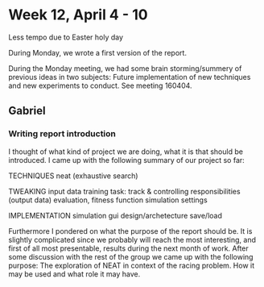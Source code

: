 # Week 12, April 4 - 10
Less tempo due to Easter holy day

During Monday, we wrote a first version of the report.

During the Monday meeting, we had some brain storming/summery of previous ideas in two subjects: Future implementation of new techniques and new experiments to conduct. See meeting 160404.

## Gabriel
### Writing report introduction
I thought of what kind of project we are doing, what it is that should be introduced. I came up with the following summary of our project so far:

TECHNIQUES
neat
(exhaustive search)

TWEAKING
input data
training task: track & controlling responsibilities (output data)
evaluation, fitness function
simulation settings

IMPLEMENTATION
simulation
gui
design/archetecture
save/load

Furthermore I pondered on what the purpose of the report should be. It is slightly complicated since we probably will reach the most interesting, and first of all most presentable, results during the next month of work. After some discussion with the rest of the group we came up with the following purpose:
The exploration of NEAT in context of the racing problem. How it may be used and what role it may have.


